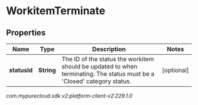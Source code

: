 # WorkitemTerminate


## Properties

| Name | Type | Description | Notes |
| ------------ | ------------- | ------------- | ------------- |
| **statusId** | **String** | The ID of the status the workitem should be updated to when terminating. The status must be a 'Closed' category status. |  [optional] |




_com.mypurecloud.sdk.v2:platform-client-v2:229.1.0_
